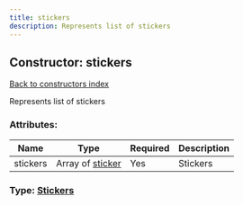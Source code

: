```yaml
---
title: stickers
description: Represents list of stickers
---
```

## Constructor: stickers  
[Back to constructors index](index.md)



Represents list of stickers

### Attributes:

| Name     |    Type       | Required | Description |
|----------|---------------|----------|-------------|
|stickers|Array of [sticker](../constructors/sticker.md) | Yes|Stickers|



### Type: [Stickers](../types/Stickers.md)


